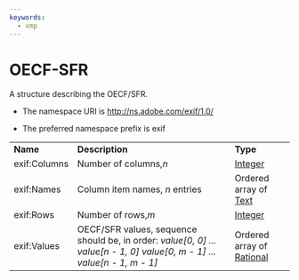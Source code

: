 ```yaml
---
keywords:
  - xmp
---
```


# OECF-SFR

A structure describing the OECF/SFR.

- The namespace URI is http://ns.adobe.com/exif/1.0/

- The preferred namespace prefix is exif

|    |           |    |
|----|-----------|----|
|**Name**|**Description**|**Type**|
|exif:Columns|Number of columns,*n* |[Integer](./CoreProperties.md#integer)|
|exif:Names|Column item names, *n* entries  |Ordered array of [Text](./CoreProperties.md#text)|
|exif:Rows|Number of rows,*m*  |[Integer](./CoreProperties.md#integer)|
|exif:Values|OECF/SFR values, sequence should be, in order: *value[0, 0] ... value[n - 1, 0] value[0, m - 1] ... value[n - 1, m - 1]*  |Ordered array of [Rational](./CoreProperties.md#rational)|
